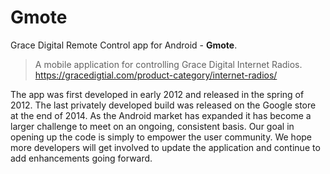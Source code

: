 # Gmote

Grace Digital Remote Control app for Android - **Gmote**.

> A mobile application for controlling Grace Digital Internet Radios.<br>  https://gracedigtial.com/product-category/internet-radios/

The app was first developed in early 2012 and released in the spring of 2012.  The last privately developed build was released on the Google store at the end of 2014.  As the Android market has expanded it has become a larger challenge to meet on an ongoing, consistent basis.  Our goal in opening up the code is simply to empower the user community.  We hope more developers will get involved to update the application and continue to add enhancements going forward.
